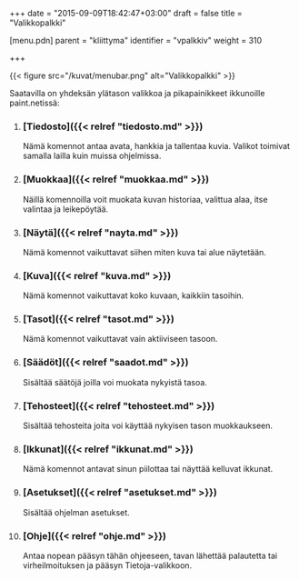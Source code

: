 +++
date = "2015-09-09T18:42:47+03:00"
draft = false
title = "Valikkopalkki"

[menu.pdn]
    parent = "kliittyma"
    identifier = "vpalkkiv"
    weight = 310

+++

{{< figure src="/kuvat/menubar.png" alt="Valikkopalkki" >}}

Saatavilla on yhdeksän ylätason valikkoa ja pikapainikkeet ikkunoille paint.netissä:

1. ### [Tiedosto]({{< relref "tiedosto.md" >}})

    Nämä komennot antaa avata, hankkia ja tallentaa kuvia. Valikot toimivat samalla lailla kuin muissa ohjelmissa.

1. ### [Muokkaa]({{< relref "muokkaa.md" >}})

    Näillä komennoilla voit muokata kuvan historiaa, valittua alaa, itse valintaa ja leikepöytää.

1. ### [Näytä]({{< relref "nayta.md" >}})

    Nämä komennot vaikuttavat siihen miten kuva tai alue näytetään.

1. ### [Kuva]({{< relref "kuva.md" >}})

    Nämä komennot vaikuttavat koko kuvaan, kaikkiin tasoihin.

1. ### [Tasot]({{< relref "tasot.md" >}})

    Nämä komennot vaikuttavat vain aktiiviseen tasoon.

1. ### [Säädöt]({{< relref "saadot.md" >}})

    Sisältää säätöjä joilla voi muokata nykyistä tasoa.

1. ### [Tehosteet]({{< relref "tehosteet.md" >}})

    Sisältää tehosteita joita voi käyttää nykyisen tason muokkaukseen.

1. ### [Ikkunat]({{< relref "ikkunat.md" >}})

    Nämä komennot antavat sinun piilottaa tai näyttää kelluvat ikkunat.

1. ### [Asetukset]({{< relref "asetukset.md" >}})

    Sisältää ohjelman asetukset.

1. ### [Ohje]({{< relref "ohje.md" >}})

    Antaa nopean pääsyn tähän ohjeeseen, tavan lähettää palautetta tai virheilmoituksen ja pääsyn Tietoja-valikkoon.
